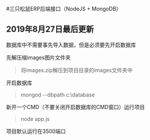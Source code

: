 #三只松鼠ERP后端接口（NodeJS + MongoDB）
## 2019年8月27日最后更新

数据库中不需要事先导入数据，但是必须要先开启数据库

先解压缩images图片文件夹
> 将images.zip解压到项目目录的images文件夹中

开启数据库
> mongod --dbpath c:\database

新开一个CMD（不要关闭开启数据库的CMD窗口）运行项目
> node app.js

项目默认运行在3500端口